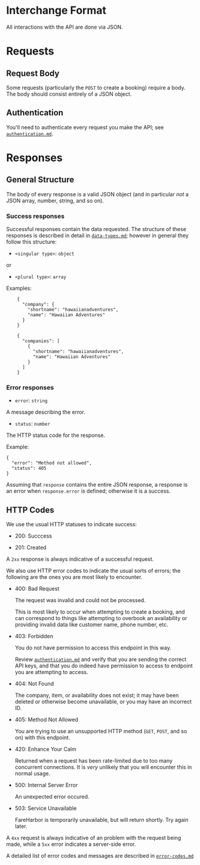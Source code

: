 # Interchange Format

All interactions with the API are done via JSON.

# Requests

## Request Body

Some requests (particularly the `POST` to create a booking) require a body.
The body should consist entirely of a JSON object.

## Authentication

You'll need to authenticate every request you make the API; see [`authentication.md`](authentication.md).

# Responses

## General Structure

The body of every response is a valid JSON object (and in particular *not* a JSON array,
number, string, and so on).

### Success responses

Successful responses contain the data requested.  The structure of these responses is described in detail
in [`data-types.md`](data-types.md); however in general they follow this structure:

* `<singular type>`: `object`

or

* `<plural type>`: `array`

Examples:

```
    {
      "company": {
        "shortname": "hawaiianadventures",
        "name": "Hawaiian Adventures"
      }
    }
```

```
    {
      "companies": [
        {
          "shortname": "hawaiianadventures",
          "name": "Hawaiian Adventures"
        }
      ]
    }
```

### Error responses

* `error`: `string`

A message describing the error.

* `status`: `number`

The HTTP status code for the response.

Example:

    {
      "error": "Method not allowed",
      "status": 405
    }

Assuming that `response` contains the entire JSON response, a response is an error when `response.error`
is defined; otherwise it is a success.

## HTTP Codes

We use the usual HTTP statuses to indicate success:

* 200: Succcess

* 201: Created

A `2xx` response is always indicative of a successful request.

We also use HTTP error codes to indicate the usual sorts of errors; the following
are the ones you are most likely to encounter.

* 400: Bad Request

  The request was invalid and could not be processed.

  This is most likely to occur when attempting to create a booking,
  and can correspond to things like attempting to overbook an availability
  or providing invalid data like customer name, phone number, etc.

* 403: Forbidden

  You do not have permission to access this endpoint in this way.

  Review [`authentication.md`](authentication.md) and verify that you are sending the
  correct API keys, and that you do indeed have permission to access to
  endpoint you are attempting to access.

* 404: Not Found

  The company, item, or availability does not exist; it may have been
  deleted or otherwise become unavailable, or you may have an incorrect ID.

* 405: Method Not Allowed

  You are trying to use an unsupported HTTP method (`GET`, `POST`, and so on)
  with this endpoint.

* 420: Enhance Your Calm

  Returned when a request has been rate-limited due to too many concurrent
  connections. It is *very* unlikely that you will encounter this in normal
  usage.

* 500: Internal Server Error

  An unexpected error occured.

* 503: Service Unavailable

  FareHarbor is temporarily unavailable, but will return shortly. Try again later.

A `4xx` request is always indicative of an problem with the request being made,
while a `5xx` error indicates a server-side error.

A detailed list of error codes and messages are described in [`error-codes.md`](error-codes.md)
